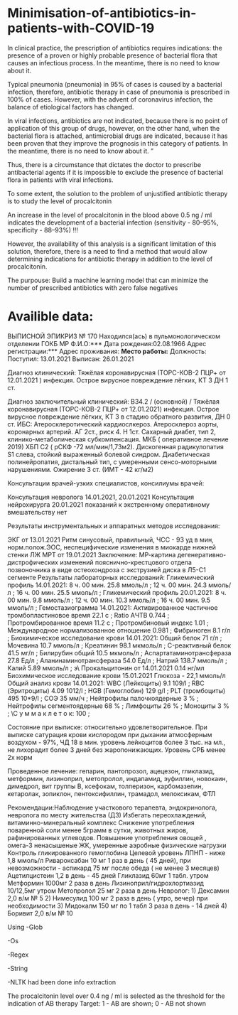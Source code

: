 # Minimisation-of-antibiotics-in-patients-with-COVID-19


In clinical practice, the prescription of antibiotics requires indications: the presence of a proven or highly probable presence of bacterial flora that causes an infectious process. In the meantime, there is no need to know about it. 

Typical pneumonia (pneumonia) in 95% of cases is caused by a bacterial infection, therefore, antibiotic therapy in case of pneumonia is prescribed in 100% of cases. However, with the advent of coronavirus infection, the balance of etiological factors has changed.

In viral infections, antibiotics are not indicated, because there is no point of application of this group of drugs, however, on the other hand, when the bacterial flora is attached, antimicrobial drugs are indicated, because it has been proven that they improve the prognosis in this category of patients. In the meantime, there is no need to know about it. ”

Thus, there is a circumstance that dictates the doctor to prescribe antibacterial agents if it is impossible to exclude the presence of bacterial flora in patients with viral infections.

To some extent, the solution to the problem of unjustified antibiotic therapy is to study the level of procalcitonin

An increase in the level of procalcitonin in the blood above 0.5 ng / ml indicates the development of a bacterial infection (sensitivity - 80–95%, specificity - 88–93%) !!!

However, the availability of this analysis is a significant limitation of this solution, therefore, there is a need to find a method that would allow determining indications for antibiotic therapy in addition to the level of procalcitonin.




The purpouse: Build a machine learning model that can minimize the number of prescribed antibiotics with zero false negatives
# Availible data:
ВЫПИСНОЙ ЭПИКРИЗ № 170 Находился(ась) в пульмонологическом отделении ГОКБ МР Ф.И.О:*** Дата рождения:02.08.1966 Адрес регистрации:*** Адрес проживания: **Место работы:** Должность: Поступил: 13.01.2021 Выписан: 26.01.2021​

Диагноз клинический: Тяжёлая коронавирусная (ТОРС-КОВ-2 ПЦР+ от 12.01.2021 ) инфекция. Острое вирусное повреждение лёгких, КТ 3 ДН 1 ст.​

Диагноз заключительный клинический: B34.2 / (основной) / Тяжёлая коронавирусная (ТОРС-КОВ-2 ПЦР+ от 12.01.2021) инфекция. Острое вирусное повреждение лёгких, КТ 3 в стадию обратного развития, ДН 0 ст. ИБС: Атеросклеротический кардиослкероз. Атеросклероз аорты, коронарных артерий. АГ 2ст., риск 4. Н 1ст. Сахарный диабет, тип 2, клинико-метаболическая субкомпенсация. МКБ ( оперативное лечение 2019) ХБП С2 ( рСКФ -72 мл/мин/1,73м2). Дискогенная радикулопатия S1 слева, стойкий выраженный болевой синдром. Диабетическая полинейропатия, дистальный тип, с умеренными сенсо-моторными нарушениями. Ожирение 3 ст. (ИМТ - 42 кг/м2)​

Консультации врачей-узких специалистов, консилиумы врачей:​

Консультация невролога 14.01.2021, 20.01.2021 Консультация нейрохирурга 20.01.2021 показаний к экстренному оперативному вмешательству нет​

Результаты инструментальных и аппаратных методов исследования:​

ЭКГ от 13.01.2021 Ритм синусовый, правильный, ЧСС - 93 уд в мин, норм.полож.ЭОС, неспецифические изменения в миокарде нижней стенки ЛЖ МРТ от 19.01.2021 Заключение: МР-картина дегенеративно-дистрофических изменений пояснично-крестцового отдела позвоночника в виде остеохондроза с экструзией диска в Л5-С1 сегменте Результаты лабораторных исследований: Гликемический профиль 14.01.2021: 8 ч. 00 мин. 25.8 ммоль/л ; 12 ч. 00 мин. 24.3 ммоль/л ; 16 ч. 00 мин. 25.5 ммоль/л ; Гликемический профиль 20.01.2021: 8 ч. 00 мин. 9.8 ммоль/л ; 12 ч. 00 мин. 10.3 ммоль/л ; 16 ч. 00 мин. 9.5 ммоль/л ; Гемостазиограмма 14.01.2021: Активированное частичное тромбопластиновое время 22.1 с ; Ratio АЧТВ 0.744 ; Протромбированное время 11.2 с ; Протромбиновый индекс 1.01 ; Международное нормализованное отношение 0.981 ; Фибриноген 8.1 г/л ; Биохимическое исследование крови 14.01.2021: Общий белок 71 г/л ; Мочевина 10.7 ммоль/л ; Креатинин 98.1 мкмоль/л ; C-реактивный белок 41.5 мг/л ; Билирубин общий 10.5 мкмоль/л ; Аспартатаминотрансфераза 27.8 Ед/л ; Аланинаминотрансфераза 54.0 Ед/л ; Натрий 138.7 ммоль/л ; Калий 5.89 ммоль/л ; э\ Прокальцитонин от 14.01.2021 0.14 нг/мл Биохимическое исследование крови 15.01.2021 Глюкоза - 22,1 ммоль/л Общий анализ крови 14.01.2021: WBC (Лейкоциты) 9.1 109/l ; RBC (Эритроциты) 4.09 1012/l ; HGB (Гемоглобин) 129 g/l ; PLT (тромбоциты) 495 10*9/l ; СОЭ 35 мм/ч ; Нейтрофилы палочкоядерные 3 % ; Нейтрофилы сегментоядерные 68 % ; Лимфоциты 26 % ; Моноциты 3 % ; \С у м м а к л е т о к: 100 ;​

Состояние при выписке: относительно удовлетворительное. При выписке сатурация крови кислородом при дыхании атмосферным воздухом - 97%, ЧД 18 в мин. уровень лейкоцитов более 3 тыс. на мл., не лихорадит более 3 дней без жаропонижающих. Уровень СРБ менее 2х норм​

Проведенное лечение: гепарин, пантопрозол, ацецезон, гликлазид, метформин, лизиноприл, метопролол, индапамид, эуфиллин, новокаин, димедрол, вит группы В, ксефокам, толперизон, карбомазепин, кетаролак, зопиклон, пентоксифиллин, трамадол, мелоксикам, ФТЛ​

Рекомендации:Наблюдение участкового терапевта, эндокринолога, невролога по месту жительства (Д3) Избегать переохлаждений, витаминно-минеральный комплекс Снижение употребления поваренной соли менее 5грамм в сутки, животных жиров, рафинированных углеводов. Повышение употребления овощей , омега-3 ненасышеные ЖК, умеренные аэробные физические нагрузки Контроль гликированного гемоглобина Целевой уровень ЛПНП - ниже 1,8 ммоль/л Ривароксабан 10 мг 1 раз в день ( 45 дней), при невозможности - аспикард 75 мг после обеда ( не менее 3 месяцев) Ацетилцистеин 1,2 в день - 45 дней Гликлазид 60мг 1 табл. утром Метформин 1000мг 2 раза в день Лизиноприл/гидрохлортиазид 10/12,5мг утром Метопролол 25 мг 2 раза в день Невролог: 1) Дексамин 2,0 в/м № 5 2) Нимесулид 100 мг 2 раза в день ( утро, вечер) при необходимости 3) Мидокалм 150 мг по 1 табл 3 раза в день - 14 дней 4) Боривит 2,0 в/м № 10​

Using 
-Glob​

-Os​

-Regex​

-String​

-NLTK
had been done info extraction




The procalcitonin level over 0.4 ng / ml is selected as the threshold for the indication of AB therapy
Target:
1 - AB are shown;
0 - AB not shown
